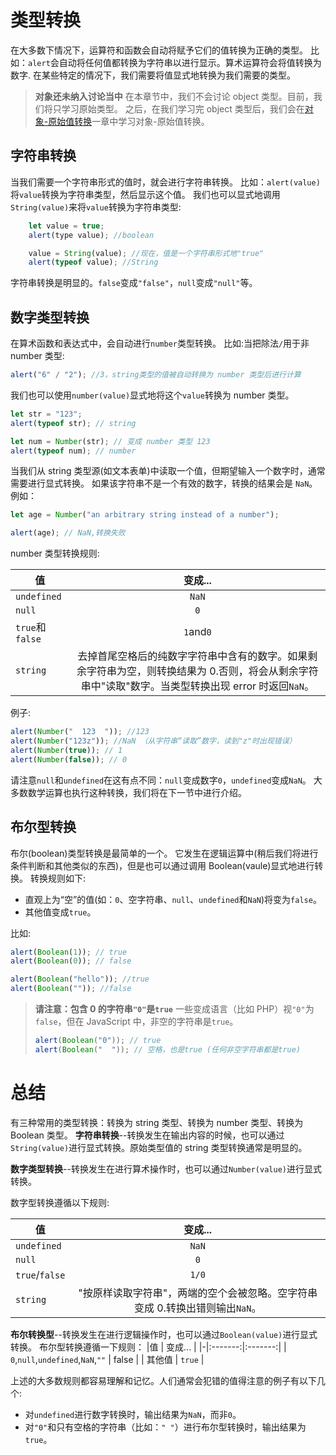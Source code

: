 # 类型转换

在大多数下情况下，运算符和函数会自动将赋予它们的值转换为正确的类型。
比如：`alert`会自动将任何值都转换为字符串以进行显示。算术运算符会将值转换为数字.
在某些特定的情况下，我们需要将值显式地转换为我们需要的类型。

> **对象还未纳入讨论当中**
> 在本章节中，我们不会讨论 object 类型。目前，我们将只学习原始类型。
> 之后，在我们学习完 object 类型后，我们会在[对象-原始值转换](https://zh.javascript.info/object-toprimitive)一章中学习对象-原始值转换。

## 字符串转换

当我们需要一个字符串形式的值时，就会进行字符串转换。
比如：`alert(value)`将`value`转换为字符串类型，然后显示这个值。
我们也可以显式地调用`String(value)`来将`value`转换为字符串类型:

```js
    let value = true;
    alert(type value); //boolean

    value = String(value); //现在，值是一个字符串形式地"true"
    alert(typeof value); //String
```

字符串转换是明显的。`false`变成`"false"`，`null`变成`"null"`等。

## 数字类型转换

在算术函数和表达式中，会自动进行`number`类型转换。
比如:当把除法`/`用于非 number 类型:

```js
alert("6" / "2"); //3，string类型的值被自动转换为 number 类型后进行计算
```

我们也可以使用`number(value)`显式地将这个`value`转换为 number 类型。

```js
let str = "123";
alert(typeof str); // string

let num = Number(str); // 变成 number 类型 123
alert(typeof num); // number
```

当我们从 string 类型源(如文本表单)中读取一个值，但期望输入一个数字时，通常需要进行显式转换。
如果该字符串不是一个有效的数字，转换的结果会是 `NaN`。例如：

```js
let age = Number("an arbitrary string instead of a number");

alert(age); // NaN,转换失败
```

number 类型转换规则:

| 值              |                                                                       变成...                                                                       |
| --------------- | :-------------------------------------------------------------------------------------------------------------------------------------------------: |
| `undefined`     |                                                                        `NaN`                                                                        |
| `null`          |                                                                         `0`                                                                         |
| `true`和`false` |                                                                      `1`and`0`                                                                      |
| `string`        | 去掉首尾空格后的纯数字字符串中含有的数字。如果剩余字符串为空，则转换结果为 0.否则，将会从剩余字符串中"读取"数字。当类型转换出现 error 时返回`NaN`。 |

例子:

```js
alert(Number("  123  ")); //123
alert(Number("123z")); //NaN （从字符串“读取”数字，读到"z"时出现错误）
alert(Number(true)); // 1
alert(Number(false)); // 0
```

请注意`null`和`undefined`在这有点不同：`null`变成数字`0`，`undefined`变成`NaN`。
大多数数学运算也执行这种转换，我们将在下一节中进行介绍。

## 布尔型转换

布尔(boolean)类型转换是最简单的一个。
它发生在逻辑运算中(稍后我们将进行条件判断和其他类似的东西)，但是也可以通过调用 Boolean(vaule)显式地进行转换。
转换规则如下:

- 直观上为“空”的值(如：`0`、空字符串、`null`、`undefined`和`NaN`)将变为`false`。
- 其他值变成`true`。

比如:

```js
alert(Boolean(1)); // true
alert(Boolean(0)); // false

alert(Boolean("hello")); //true
alert(Boolean("")); //false
```

> **请注意：包含 0 的字符串`"0"`是`true`**
> 一些变成语言（比如 PHP）视`"0"`为`false`，但在 JavaScript 中，非空的字符串是`true`。
>
> ```js
> alert(Boolean("0")); // true
> alert(Boolean("  ")); // 空格，也是true (任何非空字符串都是true)
> ```

# 总结

有三种常用的类型转换：转换为 string 类型、转换为 number 类型、转换为 Boolean 类型。
**字符串转换**--转换发生在输出内容的时候，也可以通过`String(value)`进行显式转换。原始类型值的 string 类型转换通常是明显的。

**数字类型转换**--转换发生在进行算术操作时，也可以通过`Number(value)`进行显式转换。

数字型转换遵循以下规则:

| 值             |                                   变成...                                    |
| -------------- | :--------------------------------------------------------------------------: |
| `undefined`    |                                    `NaN`                                     |
| `null`         |                                     `0`                                      |
| `true`/`false` |                                    `1/0`                                     |
| `string`       | "按原样读取字符串"，两端的空个会被忽略。空字符串变成 0.转换出错则输出`NaN`。 |

**布尔转换型**--转换发生在进行逻辑操作时，也可以通过`Boolean(value)`进行显式转换。
布尔型转换遵循一下规则：
|值 | 变成... |
|-|:-------:|:-------:|
| `0`,`null`,`undefined`,`NaN`,`""` | false |
| 其他值 | `true` |

上述的大多数规则都容易理解和记忆。人们通常会犯错的值得注意的例子有以下几个:

- 对`undefined`进行数字转换时，输出结果为`NaN`，而非`0`。
- 对`"0"`和只有空格的字符串（比如：`" "`）进行布尔型转换时，输出结果为`true`。
